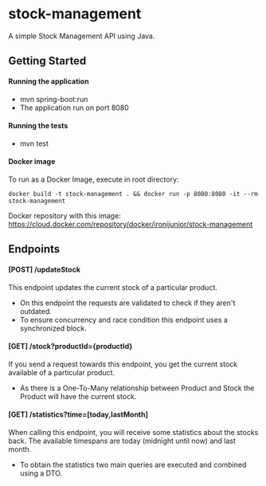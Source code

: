# stock-management
A simple Stock Management API using Java.

## Getting Started

#### Running the application
- mvn spring-boot:run
- The application run on port 8080

#### Running the tests
- mvn test

#### Docker image

To run as a Docker Image, execute in root directory:

`docker build -t stock-management . && docker run -p 8080:8080 -it --rm stock-management`

Docker repository with this image:
https://cloud.docker.com/repository/docker/ironijunior/stock-management


## Endpoints
#### [POST] /updateStock
This endpoint updates the current stock of a particular product. 

- On this endpoint the requests are validated to check if they aren't outdated.
- To ensure concurrency and race condition this endpoint uses a synchronized block.

#### [GET] /stock?productId={productId} 
If you send a request towards this endpoint, you get the current stock available of a particular product.

- As there is a One-To-Many relationship between Product and Stock the Product will have the current stock.

#### [GET] /statistics?time=[today,lastMonth]
When calling this endpoint, you will receive some statistics about the stocks back. The available timespans are today (midnight until now) and last month.

- To obtain the statistics two main queries are executed and combined using a DTO.
